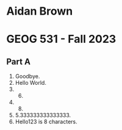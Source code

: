
# Aidan Brown
# GEOG 531 - Fall 2023

## Part A

1. Goodbye.
2. Hello World.
3. 6.
4. 8.
5. 5.333333333333333.
6. Hello123 is 8 characters.


